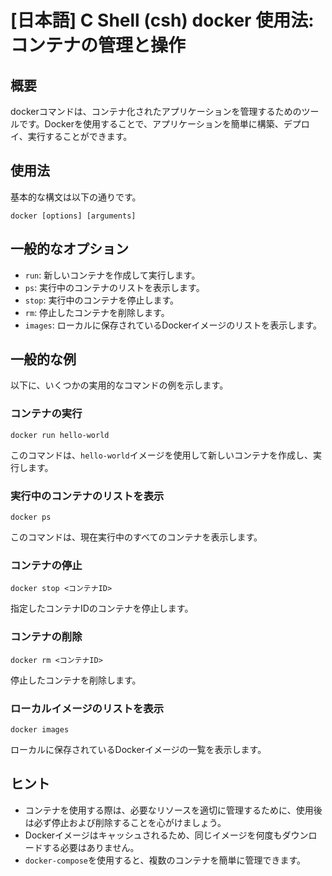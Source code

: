 # [日本語] C Shell (csh) docker 使用法: コンテナの管理と操作

## 概要
dockerコマンドは、コンテナ化されたアプリケーションを管理するためのツールです。Dockerを使用することで、アプリケーションを簡単に構築、デプロイ、実行することができます。

## 使用法
基本的な構文は以下の通りです。

```
docker [options] [arguments]
```

## 一般的なオプション
- `run`: 新しいコンテナを作成して実行します。
- `ps`: 実行中のコンテナのリストを表示します。
- `stop`: 実行中のコンテナを停止します。
- `rm`: 停止したコンテナを削除します。
- `images`: ローカルに保存されているDockerイメージのリストを表示します。

## 一般的な例
以下に、いくつかの実用的なコマンドの例を示します。

### コンテナの実行
```
docker run hello-world
```
このコマンドは、`hello-world`イメージを使用して新しいコンテナを作成し、実行します。

### 実行中のコンテナのリストを表示
```
docker ps
```
このコマンドは、現在実行中のすべてのコンテナを表示します。

### コンテナの停止
```
docker stop <コンテナID>
```
指定したコンテナIDのコンテナを停止します。

### コンテナの削除
```
docker rm <コンテナID>
```
停止したコンテナを削除します。

### ローカルイメージのリストを表示
```
docker images
```
ローカルに保存されているDockerイメージの一覧を表示します。

## ヒント
- コンテナを使用する際は、必要なリソースを適切に管理するために、使用後は必ず停止および削除することを心がけましょう。
- Dockerイメージはキャッシュされるため、同じイメージを何度もダウンロードする必要はありません。
- `docker-compose`を使用すると、複数のコンテナを簡単に管理できます。